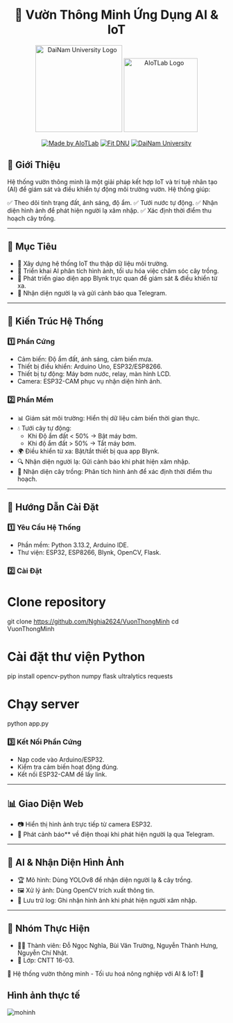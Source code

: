 <h1 align="center">🌱 Vườn Thông Minh Ứng Dụng AI & IoT</h1>

<div align="center">

<p align="center">
  <img src="images" alt="DaiNam University Logo" width="200"/>
  <img src="images/LogoAIoTLab.png" alt="AIoTLab Logo" width="170"/>
</p>

[![Made by AIoTLab](https://img.shields.io/badge/Made%20by%20AIoTLab-blue?style=for-the-badge)](https://www.facebook.com/DNUAIoTLab)
[![Fit DNU](https://img.shields.io/badge/Fit%20DNU-green?style=for-the-badge)](https://fitdnu.net/)
[![DaiNam University](https://img.shields.io/badge/DaiNam%20University-red?style=for-the-badge)](https://dainam.edu.vn)

</div>

## 📌 Giới Thiệu
Hệ thống vườn thông minh là một giải pháp kết hợp IoT và trí tuệ nhân tạo (AI) để giám sát và điều khiển tự động môi trường vườn. Hệ thống giúp:

✅ Theo dõi tình trạng đất, ánh sáng, độ ẩm.
✅ Tưới nước tự động.
✅ Nhận diện hình ảnh để phát hiện người lạ xâm nhập.
✅ Xác định thời điểm thu hoạch cây trồng.

---
## 🎯 Mục Tiêu
- 📡 Xây dựng hệ thống IoT thu thập dữ liệu môi trường.
- 🧠 Triển khai AI phân tích hình ảnh, tối ưu hóa việc chăm sóc cây trồng.
- 📱 Phát triển giao diện app Blynk trực quan để giám sát & điều khiển từ xa.
- 🚨 Nhận diện người lạ và gửi cảnh báo qua Telegram.

---
## 🏢 Kiến Trúc Hệ Thống

### 1️⃣ Phần Cứng
- Cảm biến: Độ ẩm đất, ánh sáng, cảm biến mưa.
- Thiết bị điều khiển: Arduino Uno, ESP32/ESP8266.
- Thiết bị tự động: Máy bơm nước, relay, màn hình LCD.
- Camera: ESP32-CAM phục vụ nhận diện hình ảnh.

### 2️⃣ Phần Mềm
- 📊 Giám sát môi trường: Hiển thị dữ liệu cảm biến thời gian thực.
- 💧 Tưới cây tự động:
  - Khi Độ ẩm đất < 50% → Bật máy bơm.
  - Khi độ ẩm đất > 50% → Tắt máy bơm.
- 🌍 Điều khiển từ xa: Bật/tắt thiết bị qua app Blynk.
- 🔍 Nhận diện người lạ: Gửi cảnh báo khi phát hiện xâm nhập.
- 🌿 Nhận diện cây trồng: Phân tích hình ảnh để xác định thời điểm thu hoạch.

---
## 🚀 Hướng Dẫn Cài Đặt

### 1️⃣ Yêu Cầu Hệ Thống
- Phần mềm: Python 3.13.2, Arduino IDE.
- Thư viện: ESP32, ESP8266, Blynk, OpenCV, Flask.

### 2️⃣ Cài Đặt

# Clone repository
git clone https://github.com/Nghia2624/VuonThongMinh
cd VuonThongMinh

# Cài đặt thư viện Python
pip install opencv-python numpy flask ultralytics requests

# Chạy server
python app.py


### 3️⃣ Kết Nối Phần Cứng
- Nạp code vào Arduino/ESP32.
- Kiểm tra cảm biến hoạt động đúng.
- Kết nối ESP32-CAM để lấy link.

---
## 📊 Giao Diện Web
- 📷 Hiển thị hình ảnh trực tiếp từ camera ESP32.
- 🔔 Phát cảnh báo** về điện thoại khi phát hiện người lạ qua Telegram.

---
## 🤖 AI & Nhận Diện Hình Ảnh
- 🏆 Mô hình: Dùng YOLOv8 để nhận diện người lạ & cây trồng.
- 🖼️ Xử lý ảnh: Dùng OpenCV trích xuất thông tin.
- 📜 Lưu trữ log: Ghi nhận hình ảnh khi phát hiện người xâm nhập.

---
## 📝 Nhóm Thực Hiện
- 👨‍💻 Thành viên: Đỗ Ngọc Nghĩa, Bùi Văn Trường, Nguyễn Thành Hưng, Nguyễn Chí Nhật.
- 🏫 Lớp: CNTT 16-03.

🚀 Hệ thống vườn thông minh - Tối ưu hoá nông nghiệp với AI & IoT! 🌾
## Hình ảnh thực tế 
![mohinh](https://github.com/user-attachments/assets/2b13e464-cbc9-4e0c-93fa-93888907f599)


